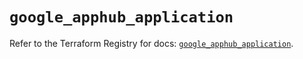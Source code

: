 # `google_apphub_application`

Refer to the Terraform Registry for docs: [`google_apphub_application`](https://registry.terraform.io/providers/hashicorp/google/6.41.0/docs/resources/apphub_application).
